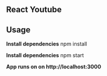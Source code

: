 
## React Youtube 

## Usage ##
**Install dependencies**
npm install


**Install dependencies**
npm start

**App runs on  on http://localhost:3000**
